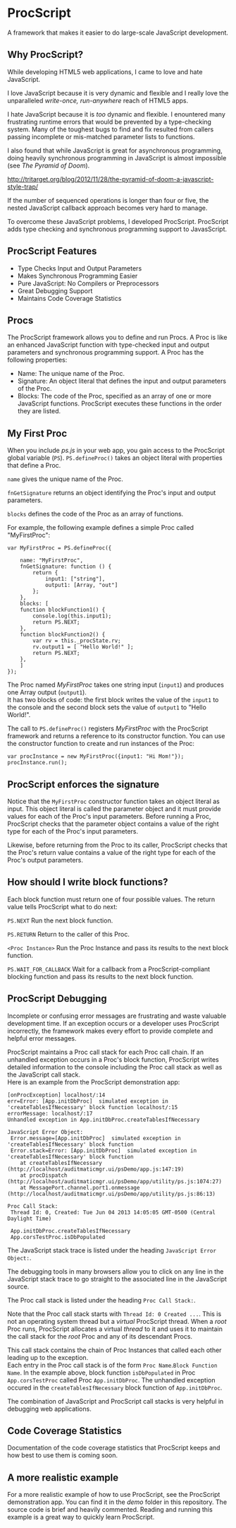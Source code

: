 ProcScript
================================

A framework that makes it easier to do large-scale JavaScript development.


Why ProcScript?
---------------------

While developing HTML5 web applications, I came to love and hate JavaScript.  

I love JavaScript because it is very dynamic and flexible and I really love the 
unparalleled *write-once, run-anywhere* reach of HTML5 apps.  

I hate JavaScript because it is *too* dynamic and flexible.  I enountered many frustrating
runtime errors that would be prevented by a type-checking system.  Many of the toughest 
bugs to find and fix resulted from callers passing incomplete or mis-matched parameter lists to 
functions.  

I also found that while JavaScript is great for asynchronous programming, doing heavily 
synchronous programming in JavaScript is almost impossible (see *The Pyramid of Doom*).

http://tritarget.org/blog/2012/11/28/the-pyramid-of-doom-a-javascript-style-trap/

If the number of sequenced operations is longer than four or five, the nested JavaScript 
callback approach becomes very hard to manage.

To overcome these JavaScript problems, I developed ProcScript.  ProcScript adds type checking and synchronous programming support to JavasScript.


ProcScript Features
-------------------------

* Type Checks Input and Output Parameters
* Makes Synchronous Programming Easier
* Pure JavaScript: No Compilers or Preprocessors
* Great Debugging Support
* Maintains Code Coverage Statistics


Procs
-------

The ProcScript framework allows you to define and run Procs.  A Proc is like an enhanced 
JavaScript function with type-checked input and output parameters and  synchronous programming support.  A Proc has the following properties:

* Name:  The unique name of the Proc.
* Signature:  An object literal that defines the input and output parameters of the Proc.
* Blocks:  The code of the Proc, specified as an array of one or more JavaScript functions.  ProcScript executes these functions in the order they are listed.
  
  
My First Proc
--------------

When you include *ps.js* in your web app, you gain access to the ProcScript global
variable (`PS`).  `PS.defineProc()` takes an object literal with properties that define a Proc.  

`name` gives the unique name of the Proc.

`fnGetSignature` returns an object identifying the Proc's input and output parameters.  

`blocks` defines the code of the Proc as an array of functions.

For example, the following example defines a simple Proc called "MyFirstProc":

    var MyFirstProc = PS.defineProc({

        name: "MyFirstProc",
        fnGetSignature: function () {
            return {
                input1: ["string"],
                output1: [Array, "out"]
            };
        },
        blocks: [
        function blockFunction1() {
            console.log(this.input1);
            return PS.NEXT;
        },
        function blockFunction2() {
            var rv = this._procState.rv;
            rv.output1 = [ "Hello World!" ];
            return PS.NEXT;
        },
		]
    });


The Proc named *MyFirstProc* takes one string input (`input1`) and produces one Array output (`output1`).  
It has two blocks of code: the first block writes the value of the `input1` to the console 
and the second block sets the value of `output1` to "Hello World!".


The call to `PS.defineProc()` registers *MyFirstProc* with the ProcScript framework and returns a reference 
to its constructor function.  You can use the constructor function to create and run instances of the Proc:

	var procInstance = new MyFirstProc({input1: "Hi Mom!"});
	procInstance.run();


ProcScript enforces the signature
------------------------------------
Notice that the `MyFirstProc` constructor function takes an object literal as input.  This object literal is called 
the parameter object and it must provide values for each of the Proc's input parameters.  Before running a Proc, 
ProcScript checks that the parameter object contains a value of the right type for each of the Proc's input parameters.  

Likewise, before returning from the Proc to its caller, ProcScript checks that the Proc's return value contains a value 
of the right type for each of the Proc's output parameters.

	
How should I write block functions?
-------------------------------------------

Each block function must return one of four possible values.  The return value tells ProcScript what to do next:

`PS.NEXT`  Run the next block function.

`PS.RETURN`  Return to the caller of this Proc.

`<Proc Instance>`  Run the Proc Instance and pass its results to the next block function. 

`PS.WAIT_FOR_CALLBACK`  Wait for a callback from a ProcScript-compliant blocking function and pass its results to the next block function.


ProcScript Debugging
------------------------------------------

Incomplete or confusing error messages are frustrating and waste valuable development time.  If an exception occurs or 
a developer uses ProcScript incorrectly, the framework makes every effort to provide complete and helpful error messages.  

ProcScript maintains a Proc call stack for each Proc call chain.  If an unhandled exception occurs in a Proc's block function, 
ProcScript writes detailed information to the console including the Proc call stack as well as the JavaScript call stack.  
Here is an example from the ProcScript demonstration app:

	[onProcException] localhost/:14
	err=Error: [App.initDbProc]  simulated exception in 'createTablesIfNecessary' block function localhost/:15
	errorMessage: localhost/:17
	Unhandled exception in App.initDbProc.createTablesIfNecessary

	JavaScript Error Object:
	 Error.message=[App.initDbProc]  simulated exception in 'createTablesIfNecessary' block function
	 Error.stack=Error: [App.initDbProc]  simulated exception in 'createTablesIfNecessary' block function
		at createTablesIfNecessary (http://localhost/auditmaticmgr.ui/psDemo/app.js:147:19)
		at procDispatch (http://localhost/auditmaticmgr.ui/psDemo/app/utility/ps.js:1074:27)
		at MessagePort.channel.port1.onmessage (http://localhost/auditmaticmgr.ui/psDemo/app/utility/ps.js:86:13)

	Proc Call Stack:
	 Thread Id: 0, Created: Tue Jun 04 2013 14:05:05 GMT-0500 (Central Daylight Time)

	 App.initDbProc.createTablesIfNecessary
	 App.corsTestProc.isDbPopulated

The JavaScript stack trace is listed under the heading `JavaScript Error Object:`. 

The debugging tools in many browsers allow you to click on any line in the JavaScript stack trace to go straight 
to the associated line in the JavaScript source.

The Proc call stack is listed under the heading `Proc Call Stack:`.  

Note that the Proc call stack starts with `Thread Id: 0 Created ...`.  This is not an operating system thread
but a *virtual* ProcScript thread.  When a *root* Proc runs, ProcScript allocates a virtual *thread* to it and uses it 
to maintain the call stack for the *root* Proc and any of its descendant Procs.

This call stack contains the chain of Proc Instances that called each other leading up to the exception.  
Each entry in the Proc call stack is of the form `Proc Name`.`Block Function Name`.  In the example above,
block function `isDbPopulated` in Proc `App.corsTestProc` called Proc `App.initDbProc`.  The unhandled 
exception occured in the `createTablesIfNecessary` block function of `App.initDbProc`.

The combination of JavaScript and ProcScript call stacks is very helpful in debugging web applications.


Code Coverage Statistics
---------------------------

Documentation of the code coverage statistics that ProcScript keeps and how best to use them is coming soon.


A more realistic example
------------------------------

For a more realistic example of how to use ProcScript, see the ProcScript demonstration app.  You can find it 
in the *demo* folder in this repository.  The source code is brief and heavily commented.  Reading and running
this example is a great way to quickly learn ProcScript.  



